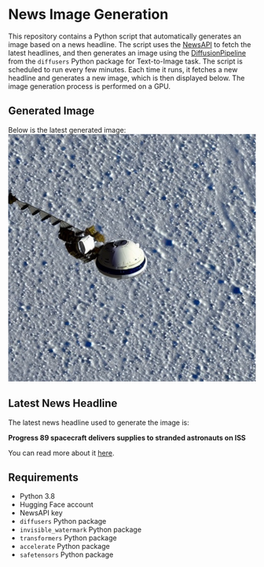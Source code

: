 # News Image Generation
This repository contains a Python script that automatically generates an image based on a news headline. The script uses the [NewsAPI](https://newsapi.org/) to fetch the latest headlines, and then generates an image using the [DiffusionPipeline](https://github.com/huggingface/diffusers) from the `diffusers` Python package for Text-to-Image task.
The script is scheduled to run every few minutes. Each time it runs, it fetches a new headline and generates a new image, which is then displayed below. The image generation process is performed on a GPU.

## Generated Image
Below is the latest generated image:
![Generated Image](image.png)

## Latest News Headline
The latest news headline used to generate the image is:

**Progress 89 spacecraft delivers supplies to stranded astronauts on ISS**

You can read more about it [here](https://news.google.com/rss/articles/CBMiV0FVX3lxTE5lVXljanNPRm1xM0Zka1FKUndiSDF4RjJreEdIX0g2ZHN5NkJKQTk2ckhsNkcwaF9CMVotcTkySjhKdGRVSzRha2FmWVRfdVBuQVNXb0F4RQ?oc=5).

## Requirements
- Python 3.8
- Hugging Face account
- NewsAPI key
- `diffusers` Python package
- `invisible_watermark` Python package
- `transformers` Python package
- `accelerate` Python package
- `safetensors` Python package
